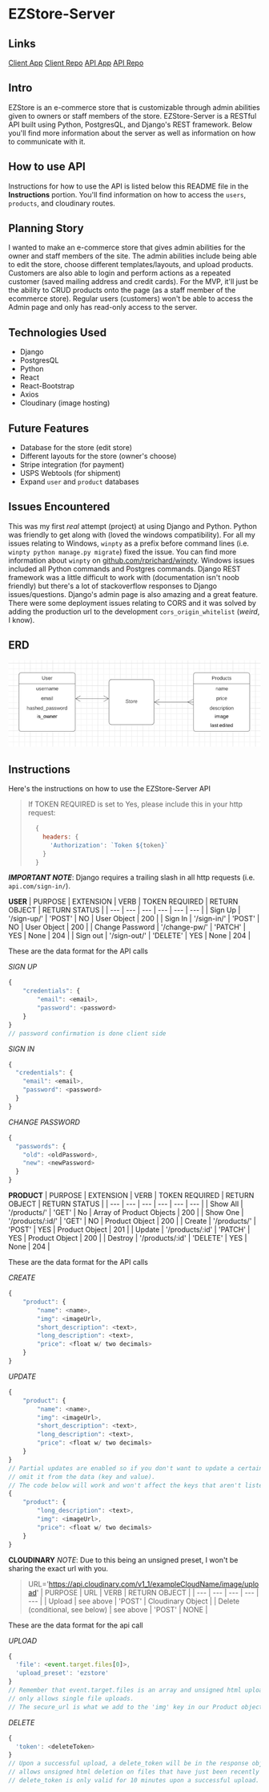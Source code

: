 # EZStore-Server

##  Links
[Client App](https://philingyuup.github.io/EZStore-Client/)
[Client Repo](https://github.com/philingyuup/EZStore-Client)
[API App](https://ezstore-server.herokuapp.com/)
[API Repo](https://github.com/philingyuup/EZStore-Server)

## Intro
EZStore is an e-commerce store that is customizable through admin abilities given to owners or staff members of the store. EZStore-Server is a RESTful API built using Python, PostgresQL, and Django's REST framework. Below you'll find more information about the server as well as information on how to communicate with it.

## How to use API
Instructions for how to use the API is listed below this README file in the **Instructions** portion. You'll find information on how to access the ```users```, ```products```, and cloudinary routes.

## Planning Story
I wanted to make an e-commerce store that gives admin abilities for the owner and staff members of the site. The admin abilities include being able to edit the store, choose different templates/layouts, and upload products. Customers are also able to login and perform actions as a repeated customer (saved mailing address and credit cards). For the MVP, it'll just be the ability to CRUD products onto the page (as a staff member of the ecommerce store). Regular users (customers) won't be able to access the Admin page and only has read-only access to the server.

## Technologies Used
- Django
- PostgresQL
- Python
- React
- React-Bootstrap
- Axios
- Cloudinary (image hosting)

## Future Features
- Database for the store (edit store)
- Different layouts for the store (owner's choose)
- Stripe integration (for payment)
- USPS Webtools (for shipment)
- Expand ```user``` and ```product``` databases

## Issues Encountered
This was my first *real* attempt (project) at using Django and Python. Python was friendly to get along with (loved the windows compatibility). For all my issues relating to Windows, ```winpty``` as a prefix before command lines (i.e. ```winpty python manage.py migrate```) fixed the issue. You can find more information about ```winpty``` on [github.com/rprichard/winpty](https://github.com/rprichard/winpty). Windows issues included all Python commands and Postgres commands. Django REST framework was a little difficult to work with (documentation isn't noob friendly) but there's a lot of stackoverflow responses to Django issues/questions. Django's admin page is also amazing and a great feature. There were some deployment issues relating to CORS and it was solved by adding the production url to the development ```cors_origin_whitelist``` (*weird*, I know).

## ERD
![ERD](https://github.com/philingyuup/EZStore-Server/raw/master/public/EZStore-ERD.png "EZStore API ERD")

## Instructions
Here's the instructions on how to use the EZStore-Server API

> If TOKEN REQUIRED is set to Yes, please include this in your http request:
> ```javascript
>   {
>     headers: {
>       'Authorization': `Token ${token}`
>     }
>   }
> ```

___IMPORTANT NOTE___: Django requires a trailing slash in all http requests (i.e. ```api.com/sign-in/```).

**USER**
| PURPOSE | EXTENSION | VERB | TOKEN REQUIRED | RETURN OBJECT | RETURN STATUS |
| --- | --- | --- | --- | --- | --- |
| Sign Up | '/sign-up/' | 'POST' | NO | User Object | 200 |
| Sign In | '/sign-in/' | 'POST' | NO | User Object | 200 |
| Change Password | '/change-pw/' | 'PATCH' | YES | None | 204 |
| Sign out | '/sign-out/' | 'DELETE' | YES | None | 204 |

These are the data format for the API calls

*SIGN UP*
```javascript
{
    "credentials": {
        "email": <email>,
        "password": <password>
    }
}
// password confirmation is done client side
```

*SIGN IN*
```javascript
{
  "credentials": {
    "email": <email>,
    "password": <password>
  }
}
```

*CHANGE PASSWORD*
```javascript
{
  "passwords": {
    "old": <oldPassword>,
    "new": <newPassword>
  }
}
```

**PRODUCT**
| PURPOSE | EXTENSION | VERB | TOKEN REQUIRED | RETURN OBJECT | RETURN STATUS |
| --- | --- | --- | --- | --- | --- |
| Show All | '/products/' | 'GET' | No | Array of Product Objects | 200 |
| Show One | '/products/:id/' | 'GET' | NO | Product Object | 200 |
| Create | '/products/' | 'POST' | YES | Product Object | 201 |
| Update | '/products/:id' | 'PATCH' | YES | Product Object | 200 |
| Destroy | '/products/:id' | 'DELETE' | YES | None | 204 |

These are the data format for the API calls

*CREATE*
```javascript
{
    "product": {
        "name": <name>,
        "img": <imageUrl>,
        "short_description": <text>,
        "long_description": <text>,
        "price": <float w/ two decimals>
    }
}
```

*UPDATE*
```javascript
{
    "product": {
        "name": <name>,
        "img": <imageUrl>,
        "short_description": <text>,
        "long_description": <text>,
        "price": <float w/ two decimals>
    }
}
// Partial updates are enabled so if you don't want to update a certain key, just
// omit it from the data (key and value).
// The code below will work and won't affect the keys that aren't listed.
{
    "product": {
        "long_description": <text>,
        "img": <imageUrl>,
        "price": <float w/ two decimals>
    }
}
```

**CLOUDINARY**
*NOTE*: Due to this being an unsigned preset, I won't be sharing the exact url with you.
> URL='https://api.cloudinary.com/v1_1/exampleCloudName/image/upload'
| PURPOSE | URL | VERB | RETURN OBJECT |
| --- | --- | --- | --- | --- |
| Upload | see above | 'POST' | Cloudinary Object |
| Delete (conditional, see below) | see above | 'POST' | NONE |

These are the data format for the api call

*UPLOAD*
```javascript
{
  'file': <event.target.files[0]>,
  'upload_preset': 'ezstore'
}
// Remember that event.target.files is an array and unsigned html upload through Cloudinary
// only allows single file uploads.
// The secure_url is what we add to the 'img' key in our Product objects.
```

*DELETE*
```javascript
{
  'token': <deleteToken>
}
// Upon a successful upload, a delete_token will be in the response object. Cloudinary
// allows unsigned html deletion on files that have just been recently updated. The
// delete_token is only valid for 10 minutes upon a successful upload. 
```
